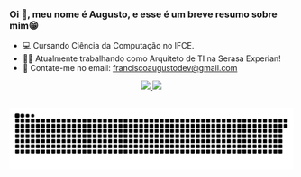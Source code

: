 ### Oi 👋, meu nome é Augusto, e esse é um breve resumo sobre mim😁

- 💻 Cursando Ciência da Computação no IFCE.
- 👨‍💻 Atualmente trabalhando como Arquiteto de TI na Serasa Experian!
- 📩 Contate-me no email: franciscoaugustodev@gmail.com

<div align="center">
  <a href="https://github.com/AugustoRi">
  <img height="180em" src="https://github-readme-stats.vercel.app/api?username=AugustoRi&show_icons=true&theme=tokyonight&include_all_commits=true&count_private=true"/>
  <img height="180em" src="https://github-readme-stats.vercel.app/api/top-langs/?username=AugustoRi&layout=compact&langs_count=7&theme=tokyonight"/>
</div>
<!-- <div style="display: inline_block" align="center"><br>
  <img align="center" alt="augusto-JS" height="80" width="90" src="https://cdn.jsdelivr.net/gh/devicons/devicon/icons/javascript/javascript-original.svg">
  <img align="center" alt="augusto-REACT" height="80" width="90" src="https://cdn.jsdelivr.net/gh/devicons/devicon/icons/react/react-original.svg">
  <img align="center" alt="augusto-NEXT" height="80" width="90" src="https://cdn.jsdelivr.net/gh/devicons/devicon/icons/nextjs/nextjs-original-wordmark.svg">
  <img align="center" alt="augusto-TS" height="80" width="90" src="https://cdn.jsdelivr.net/gh/devicons/devicon/icons/typescript/typescript-original.svg">
  <img align="center" alt="augusto-RDX" height="80" width="90" src="https://cdn.jsdelivr.net/gh/devicons/devicon/icons/redux/redux-original.svg">        
<div>  -->

  ##

  ![Snake animation](https://github.com/AugustoRi/AugustoRi/blob/output/github-contribution-grid-snake.svg)

</div>
